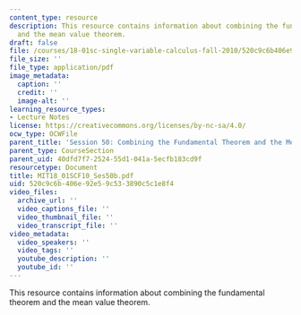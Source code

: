 ```yaml
---
content_type: resource
description: This resource contains information about combining the fundamental theorem
  and the mean value theorem.
draft: false
file: /courses/18-01sc-single-variable-calculus-fall-2010/520c9c6b406e92e59c533890c5c1e8f4_MIT18_01SCF10_Ses50b.pdf
file_size: ''
file_type: application/pdf
image_metadata:
  caption: ''
  credit: ''
  image-alt: ''
learning_resource_types:
- Lecture Notes
license: https://creativecommons.org/licenses/by-nc-sa/4.0/
ocw_type: OCWFile
parent_title: 'Session 50: Combining the Fundamental Theorem and the Mean Value Theorem'
parent_type: CourseSection
parent_uid: 40dfd7f7-2524-55d1-041a-5ecfb183cd9f
resourcetype: Document
title: MIT18_01SCF10_Ses50b.pdf
uid: 520c9c6b-406e-92e5-9c53-3890c5c1e8f4
video_files:
  archive_url: ''
  video_captions_file: ''
  video_thumbnail_file: ''
  video_transcript_file: ''
video_metadata:
  video_speakers: ''
  video_tags: ''
  youtube_description: ''
  youtube_id: ''
---
```

This resource contains information about combining the fundamental theorem and the mean value theorem.